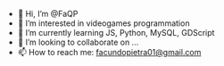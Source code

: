 - 👋 Hi, I’m @FaQP
- 👀 I’m interested in videogames programmation
- 🌱 I’m currently learning JS, Python, MySQL, GDScript
- 💞️ I’m looking to collaborate on ...
- 📫 How to reach me: facundopietra01@gmail.com

<!---
FaQP/FaQP is a ✨ special ✨ repository because its `README.md` (this file) appears on your GitHub profile.
You can click the Preview link to take a look at your changes.
--->
